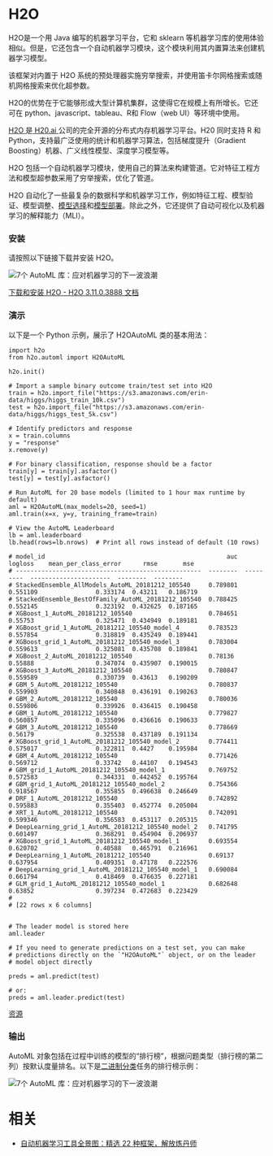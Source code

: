 

# H2O

H2O是一个用 Java 编写的机器学习平台，它和 sklearn 等机器学习库的使用体验相似。但是，它还包含一个自动机器学习模块，这个模块利用其内置算法来创建机器学习模型。

该框架对内置于 H2O 系统的预处理器实施穷举搜索，并使用笛卡尔网格搜索或随机网格搜索来优化超参数。

H2O的优势在于它能够形成大型计算机集群，这使得它在规模上有所增长。它还可在 python、javascript、tableau、R和 Flow（web UI）等环境中使用。



[H2O ](http://docs.h2o.ai/?_ga=2.180986341.338131517.1554719885-118242249.1554479889)是[ H20.ai ](https://www.h2o.ai/company/team/)公司的完全开源的分布式内存机器学习平台。H20 同时支持 R 和 Python，支持最广泛使用的统计和机器学习算法，包括梯度提升（Gradient Boosting）机器、广义线性模型、深度学习模型等。

H2O 包括一个自动机器学习模块，使用自己的算法来构建管道。它对特征工程方法和模型超参数采用了穷举搜索，优化了管道。

H2O 自动化了一些最复杂的数据科学和机器学习工作，例如特征工程、模型验证、模型调整、[模型选择](https://heartbeat.fritz.ai/model-evaluation-selection-i-30d803a44ee)和[模型部署](https://heartbeat.fritz.ai/brilliant-beginners-guide-to-model-deployment-133e158f6717)。除此之外，它还提供了自动可视化以及机器学习的解释能力（MLI）。

### 安装

请按照以下链接下载并安装 H2O。

![7个 AutoML 库：应对机器学习的下一波浪潮](https://static.geekbang.org/infoq/5cc02285695c1.png?imageView2/0/w/800)

[下载和安装 H2O - H2O 3.11.0.3888 文档](https://h2o-release.s3.amazonaws.com/h2o/master/3888/docs-website/h2o-docs/downloading.html#downloading-installing-h2o)

### 演示

以下是一个 Python 示例，展示了 H2OAutoML 类的基本用法：


```
import h2o
from h2o.automl import H2OAutoML

h2o.init()

# Import a sample binary outcome train/test set into H2O
train = h2o.import_file("https://s3.amazonaws.com/erin-data/higgs/higgs_train_10k.csv")
test = h2o.import_file("https://s3.amazonaws.com/erin-data/higgs/higgs_test_5k.csv")

# Identify predictors and response
x = train.columns
y = "response"
x.remove(y)

# For binary classification, response should be a factor
train[y] = train[y].asfactor()
test[y] = test[y].asfactor()

# Run AutoML for 20 base models (limited to 1 hour max runtime by default)
aml = H2OAutoML(max_models=20, seed=1)
aml.train(x=x, y=y, training_frame=train)

# View the AutoML Leaderboard
lb = aml.leaderboard
lb.head(rows=lb.nrows)  # Print all rows instead of default (10 rows)

# model_id                                                  auc    logloss    mean_per_class_error      rmse       mse
# ---------------------------------------------------  --------  ---------  ----------------------  --------  --------
# StackedEnsemble_AllModels_AutoML_20181212_105540     0.789801   0.551109                0.333174  0.43211   0.186719
# StackedEnsemble_BestOfFamily_AutoML_20181212_105540  0.788425   0.552145                0.323192  0.432625  0.187165
# XGBoost_1_AutoML_20181212_105540                     0.784651   0.55753                 0.325471  0.434949  0.189181
# XGBoost_grid_1_AutoML_20181212_105540_model_4        0.783523   0.557854                0.318819  0.435249  0.189441
# XGBoost_grid_1_AutoML_20181212_105540_model_3        0.783004   0.559613                0.325081  0.435708  0.189841
# XGBoost_2_AutoML_20181212_105540                     0.78136    0.55888                 0.347074  0.435907  0.190015
# XGBoost_3_AutoML_20181212_105540                     0.780847   0.559589                0.330739  0.43613   0.190209
# GBM_5_AutoML_20181212_105540                         0.780837   0.559903                0.340848  0.436191  0.190263
# GBM_2_AutoML_20181212_105540                         0.780036   0.559806                0.339926  0.436415  0.190458
# GBM_1_AutoML_20181212_105540                         0.779827   0.560857                0.335096  0.436616  0.190633
# GBM_3_AutoML_20181212_105540                         0.778669   0.56179                 0.325538  0.437189  0.191134
# XGBoost_grid_1_AutoML_20181212_105540_model_2        0.774411   0.575017                0.322811  0.4427    0.195984
# GBM_4_AutoML_20181212_105540                         0.771426   0.569712                0.33742   0.44107   0.194543
# GBM_grid_1_AutoML_20181212_105540_model_1            0.769752   0.572583                0.344331  0.442452  0.195764
# GBM_grid_1_AutoML_20181212_105540_model_2            0.754366   0.918567                0.355855  0.496638  0.246649
# DRF_1_AutoML_20181212_105540                         0.742892   0.595883                0.355403  0.452774  0.205004
# XRT_1_AutoML_20181212_105540                         0.742091   0.599346                0.356583  0.453117  0.205315
# DeepLearning_grid_1_AutoML_20181212_105540_model_2   0.741795   0.601497                0.368291  0.454904  0.206937
# XGBoost_grid_1_AutoML_20181212_105540_model_1        0.693554   0.620702                0.40588   0.465791  0.216961
# DeepLearning_1_AutoML_20181212_105540                0.69137    0.637954                0.409351  0.47178   0.222576
# DeepLearning_grid_1_AutoML_20181212_105540_model_1   0.690084   0.661794                0.418469  0.476635  0.227181
# GLM_grid_1_AutoML_20181212_105540_model_1            0.682648   0.63852                 0.397234  0.472683  0.223429
#
# [22 rows x 6 columns]


# The leader model is stored here
aml.leader

# If you need to generate predictions on a test set, you can make
# predictions directly on the `"H2OAutoML"` object, or on the leader
# model object directly

preds = aml.predict(test)

# or:
preds = aml.leader.predict(test)
```

[资源](http://docs.h2o.ai/h2o/latest-stable/h2o-docs/automl.html)

### **输出**

AutoML 对象包括在过程中训练的模型的“排行榜”，根据问题类型（排行榜的第二列）按默认度量排名。以下是[二进制分类](https://heartbeat.fritz.ai/binary-classification-using-keras-in-r-ef3d42202aaa)任务的排行榜示例：

![7个 AutoML 库：应对机器学习的下一波浪潮](https://static.geekbang.org/infoq/5cc0230c6520b.png?imageView2/0/w/800)





# 相关

- [自动机器学习工具全景图：精选 22 种框架，解放炼丹师](https://zhuanlan.zhihu.com/p/42715527)
